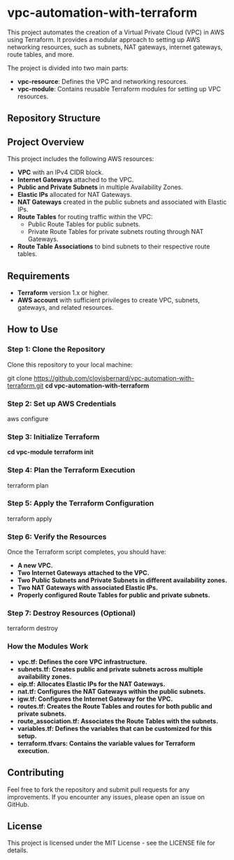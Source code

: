 # vpc-automation-with-terraform

This project automates the creation of a Virtual Private Cloud (VPC) in AWS using Terraform. It provides a modular approach to setting up AWS networking resources, such as subnets, NAT gateways, internet gateways, route tables, and more.

The project is divided into two main parts:
- **vpc-resource**: Defines the VPC and networking resources.
- **vpc-module**: Contains reusable Terraform modules for setting up VPC resources.

## Repository Structure



## Project Overview

This project includes the following AWS resources:
- **VPC** with an IPv4 CIDR block.
- **Internet Gateways** attached to the VPC.
- **Public and Private Subnets** in multiple Availability Zones.
- **Elastic IPs** allocated for NAT Gateways.
- **NAT Gateways** created in the public subnets and associated with Elastic IPs.
- **Route Tables** for routing traffic within the VPC:
  - Public Route Tables for public subnets.
  - Private Route Tables for private subnets routing through NAT Gateways.
- **Route Table Associations** to bind subnets to their respective route tables.

## Requirements

- **Terraform** version 1.x or higher.
- **AWS account** with sufficient privileges to create VPC, subnets, gateways, and related resources.

## How to Use

### Step 1: Clone the Repository
Clone this repository to your local machine:

git clone https://github.com/clovisbernard/vpc-automation-with-terraform.git
**cd vpc-automation-with-terraform**

### Step 2: Set up AWS Credentials
aws configure

### Step 3: Initialize Terraform
**cd vpc-module**
**terraform init**

### Step 4: Plan the Terraform Execution
terraform plan

### Step 5: Apply the Terraform Configuration
terraform apply

### Step 6: Verify the Resources
Once the Terraform script completes, you should have:

- **A new VPC.**
- **Two Internet Gateways attached to the VPC.**
- **Two Public Subnets and Private Subnets in different availability zones.**
- **Two NAT Gateways with associated Elastic IPs.**
- **Properly configured Route Tables for public and private subnets.**

### Step 7: Destroy Resources (Optional)
terraform destroy


### How the Modules Work
- **vpc.tf: Defines the core VPC infrastructure.**
- **subnets.tf: Creates public and private subnets across multiple availability zones.**
- **eip.tf: Allocates Elastic IPs for the NAT Gateways.**
- **nat.tf: Configures the NAT Gateways within the public subnets.**
- **igw.tf: Configures the Internet Gateway for the VPC.**
- **routes.tf: Creates the Route Tables and routes for both public and private subnets.**
- **route_association.tf: Associates the Route Tables with the subnets.**
- **variables.tf: Defines the variables that can be customized for this setup.**
- **terraform.tfvars: Contains the variable values for Terraform execution.**

## Contributing
Feel free to fork the repository and submit pull requests for any improvements. If you encounter any issues, please open an issue on GitHub.

## License
This project is licensed under the MIT License - see the LICENSE file for details.